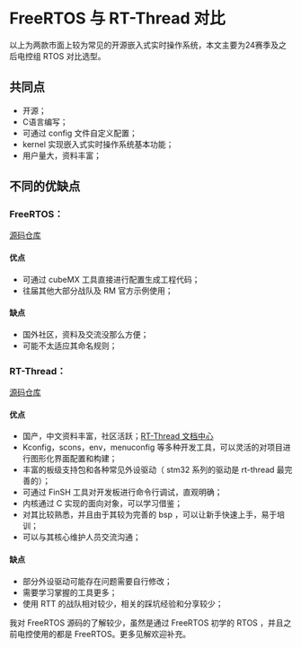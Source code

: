 # FreeRTOS 与 RT-Thread 对比

以上为两款市面上较为常见的开源嵌入式实时操作系统，本文主要为24赛季及之后电控组 RTOS 对比选型。

## 共同点

- 开源；
- C语言编写；
- 可通过 config 文件自定义配置；
- kernel 实现嵌入式实时操作系统基本功能；
- 用户量大，资料丰富；

## 不同的优缺点

### FreeRTOS：

[源码仓库](https://github.com/FreeRTOS/FreeRTOS-Kernel)

#### 优点

- 可通过 cubeMX 工具直接进行配置生成工程代码；
- 往届其他大部分战队及 RM 官方示例使用；

#### 缺点

- 国外社区，资料及交流没那么方便；
- 可能不太适应其命名规则；



### RT-Thread：

[源码仓库](https://github.com/RT-Thread/rt-thread)

#### 优点

- 国产，中文资料丰富，社区活跃；[RT-Thread 文档中心](https://www.rt-thread.org/document/site/#/)
- Kconfig，scons，env，menuconfig 等多种开发工具，可以灵活的对项目进行图形化界面配置和构建；
- 丰富的板级支持包和各种常见外设驱动（ stm32 系列的驱动是 rt-thread 最完善的）；
- 可通过 FinSH 工具对开发板进行命令行调试，直观明确；
- 内核通过 C 实现的面向对象，可以学习借鉴；
- 对其比较熟悉，并且由于其较为完善的 bsp ，可以让新手快速上手，易于培训；
- 可以与其核心维护人员交流沟通；

#### 缺点

- 部分外设驱动可能存在问题需要自行修改；
- 需要学习掌握的工具更多；
- 使用 RTT 的战队相对较少，相关的踩坑经验和分享较少；



我对 FreeRTOS 源码的了解较少，虽然是通过 FreeRTOS 初学的 RTOS ，并且之前电控使用的都是 FreeRTOS。更多见解欢迎补充。
